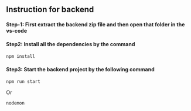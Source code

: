 ## Instruction for backend

#### Step-1: First extract the backend zip file and then open that folder in the vs-code

#### Step2: Install all the dependencies by the command

```
npm install
```

#### Step3: Start the backend project by the following command

```
npm run start
```

Or

```
nodemon
```
